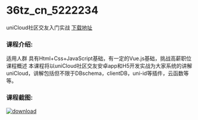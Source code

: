 # 36tz_cn_5222234
uniCloud社区交友入门实战
[下载地址](http://www.36tz.cn/article/5222234 "下载地址")
### 课程介绍:
适用人群
具有Html+Css+JavaScript基础，有一定的Vue.js基础，挑战高薪职位
课程概述
本课程将以uniCloud社区交友安卓app和H5开发实战为大家系统的讲解uniCloud，讲解包括但不限于DBschema，clientDB，uni-id等插件，云函数等等。

### 课程截图:
[![download](http://36tz.cn/muke_img/2021_12_2-56.png "下载地址")](http://www.36tz.cn "下载地址")
